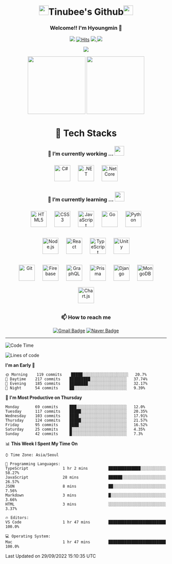 <div align="center">
    
# <img src="https://emojis.slackmojis.com/emojis/images/1531849430/4246/blob-sunglasses.gif?1531849430" width="30"/>Tinubee's Github<img src="https://slackmojis.com/emojis/1973-mario_luigi_dance/image/1643514230/mario_luigi_dance.gif?1643514230" width="30"/> 

### Welcome!! I'm Hyoungmin 👋
![](https://visitor-badge.glitch.me/badge?page_id=Tinubee) [![Hits](https://hits.seeyoufarm.com/api/count/incr/badge.svg?url=https%3A%2F%2Fgithub.com%2Fgjbae1212%2FTinubee&count_bg=%2379C83D&title_bg=%23555555&icon=&icon_color=%2312DB1E&title=hits&edge_flat=false)](https://hits.seeyoufarm.com) <a href="https://www.instagram.com/k_hyoungmin/">
    <img src="http://img.shields.io/badge/-Instagram-5C5C5C?style=flat&logo=Instagram&link=https://www.instagram.com/k_hyoungmin/" />
</a> <a href="https://open.kakao.com/o/sLtyVr5d">
    <img src="http://img.shields.io/badge/-KakaoTalk-5C5C5C?style=flat&logo=KakaoTalk&link=https://open.kakao.com/o/sLtyVr5d" />
</a>

<img src="https://user-images.githubusercontent.com/53461370/169808419-1817fa15-0d19-423e-8eea-5d6d99b2a509.gif"/>

<p>
  <img height="180em" src="https://user-images.githubusercontent.com/53461370/178887226-28650e81-aa61-4fdb-81cb-554b1f6e98a4.gif">
  <img height="180em" src="https://github-readme-stats.vercel.app/api/top-langs/?username=Tinubee&show_icons=true&hide_border=false&title_color=B470B6&text_color=75EDB2&icon_color=B470B6&layout=compact&bg_color=193549">
</p>


# 🚀 Tech Stacks

### 🔭 I’m currently working  ... <img src="https://user-images.githubusercontent.com/53461370/178982398-f846a9b5-94d2-45f9-81eb-eab3f1a9d547.gif" width="30">
<img style="margin:10px" src="https://profilinator.rishav.dev/skills-assets/csharp-original.svg" alt="C#" height="50" />
<img style="margin:10px" src="https://profilinator.rishav.dev/skills-assets/dot-net-original-wordmark.svg" alt=".NET" height="50" />
<img style="margin:10px" src="https://profilinator.rishav.dev/skills-assets/dotnetcore.png" alt=".Net Core" height="50" /> 

### 🌱 I’m currently learning ... <img src="https://media.giphy.com/media/WUlplcMpOCEmTGBtBW/giphy.gif" width="30">
<div>
<dl>
    <img style="margin: 10px" src="https://profilinator.rishav.dev/skills-assets/html5-original-wordmark.svg" alt="HTML5" height="50" />
    <img style="margin: 10px" src="https://profilinator.rishav.dev/skills-assets/css3-original-wordmark.svg" alt="CSS3" height="50" />
    <img style="margin: 10px" src="https://profilinator.rishav.dev/skills-assets/javascript-original.svg" alt="JavaScript" height="50" /> 
    <img style="margin: 10px" src="https://profilinator.rishav.dev/skills-assets/go-original.svg" alt="Go" height="50" />
    <img style="margin: 10px" src="https://profilinator.rishav.dev/skills-assets/python-original.svg" alt="Python" height="50" /> 
</dl>
</div>
<div>
<dl>
    <img style="margin: 10px" src="https://profilinator.rishav.dev/skills-assets/nodejs-original-wordmark.svg" alt="Node.js" height="50" />  
    <img style="margin: 10px" src="https://profilinator.rishav.dev/skills-assets/react-original-wordmark.svg" alt="React" height="50" />  
    <img style="margin: 10px" src="https://profilinator.rishav.dev/skills-assets/typescript-original.svg" alt="TypeScript" height="50" />
    <img style="margin: 10px" src="https://profilinator.rishav.dev/skills-assets/unity.png" alt="Unity" height="50" width="50" />
</dl>
</div>
<div>
<dl>
    <img style="margin: 10px" src="https://profilinator.rishav.dev/skills-assets/git-scm-icon.svg" alt="Git" height="50" />  
    <img style="margin: 10px" src="https://profilinator.rishav.dev/skills-assets/firebase.png" alt="Firebase" height="50" width="50" />  
    <img style="margin: 10px" src="https://profilinator.rishav.dev/skills-assets/graphql.png" alt="GraphQL" height="50" /> 
    <img style="margin: 10px" src="https://profilinator.rishav.dev/skills-assets/prisma.png" alt="Prisma" height="50" />  
    <img style="margin: 10px" src="https://profilinator.rishav.dev/skills-assets/django-original.svg" alt="Django" height="50" />  
    <img style="margin: 10px" src="https://profilinator.rishav.dev/skills-assets/mongodb-original-wordmark.svg" alt="MongoDB" height="50" />  
    <img style="margin: 10px" src="https://profilinator.rishav.dev/skills-assets/logo-title.svg" alt="Chart.js" height="50" /> 
</dl>
</div>

### 📫 How to reach me
[![Gmail Badge](https://img.shields.io/badge/Gmail-d14836?style=for-the-badge&logo=Gmail&logoColor=white&link=mailto:rlagud2005@gmail.com)](mailto:rlagud2005@gmail.com)
[![Naver Badge](https://img.shields.io/badge/Naver-03C75A?style=for-the-badge&logo=Naver&logoColor=white&link=mailto:rlagud2005@naver.com)](mailto:rlagud2005@naver.com)
</div>

***


<!--START_SECTION:waka-->
![Code Time](http://img.shields.io/badge/Code%20Time-600%20hrs%204%20mins-blue)

![Lines of code](https://img.shields.io/badge/From%20Hello%20World%20I%27ve%20Written-694%20Thousand%20lines%20of%20code-blue)

**I'm an Early 🐤** 

```text
🌞 Morning    119 commits    █████░░░░░░░░░░░░░░░░░░░░   20.7% 
🌆 Daytime    217 commits    █████████░░░░░░░░░░░░░░░░   37.74% 
🌃 Evening    185 commits    ████████░░░░░░░░░░░░░░░░░   32.17% 
🌙 Night      54 commits     ██░░░░░░░░░░░░░░░░░░░░░░░   9.39%

```
📅 **I'm Most Productive on Thursday** 

```text
Monday       69 commits     ███░░░░░░░░░░░░░░░░░░░░░░   12.0% 
Tuesday      117 commits    █████░░░░░░░░░░░░░░░░░░░░   20.35% 
Wednesday    103 commits    ████░░░░░░░░░░░░░░░░░░░░░   17.91% 
Thursday     124 commits    █████░░░░░░░░░░░░░░░░░░░░   21.57% 
Friday       95 commits     ████░░░░░░░░░░░░░░░░░░░░░   16.52% 
Saturday     25 commits     █░░░░░░░░░░░░░░░░░░░░░░░░   4.35% 
Sunday       42 commits     █░░░░░░░░░░░░░░░░░░░░░░░░   7.3%

```


📊 **This Week I Spent My Time On** 

```text
⌚︎ Time Zone: Asia/Seoul

💬 Programming Languages: 
TypeScript               1 hr 2 mins         ██████████████░░░░░░░░░░░   58.27% 
JavaScript               28 mins             ██████░░░░░░░░░░░░░░░░░░░   26.57% 
JSON                     8 mins              ██░░░░░░░░░░░░░░░░░░░░░░░   7.56% 
Markdown                 3 mins              █░░░░░░░░░░░░░░░░░░░░░░░░   3.66% 
HTML                     3 mins              ░░░░░░░░░░░░░░░░░░░░░░░░░   3.37%

🔥 Editors: 
VS Code                  1 hr 47 mins        █████████████████████████   100.0%

💻 Operating System: 
Mac                      1 hr 47 mins        █████████████████████████   100.0%

```


 Last Updated on 29/09/2022 15:10:35 UTC
<!--END_SECTION:waka-->


<!--
[![Tinubee's wakatime stats](https://github-readme-stats.vercel.app/api/wakatime?username=Tinubee)](https://github.com/anuraghazra/github-readme-stats)
**Tinubee/Tinubee** is a ✨ _special_ ✨ repository because its `README.md` (this file) appears on your GitHub profile.


